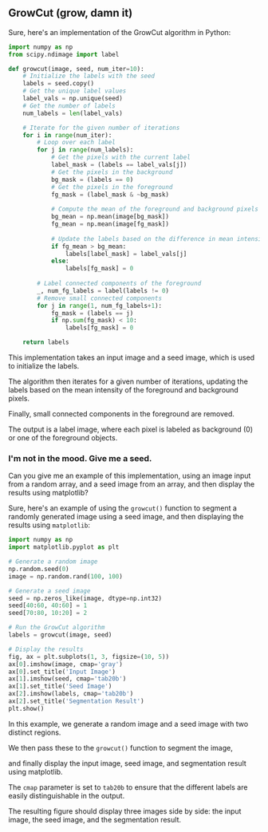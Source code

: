 ## GrowCut (grow, damn it)

Sure, here's an implementation of the GrowCut algorithm in Python:

```python
import numpy as np
from scipy.ndimage import label

def growcut(image, seed, num_iter=10):
    # Initialize the labels with the seed
    labels = seed.copy()
    # Get the unique label values
    label_vals = np.unique(seed)
    # Get the number of labels
    num_labels = len(label_vals)

    # Iterate for the given number of iterations
    for i in range(num_iter):
        # Loop over each label
        for j in range(num_labels):
            # Get the pixels with the current label
            label_mask = (labels == label_vals[j])
            # Get the pixels in the background
            bg_mask = (labels == 0)
            # Get the pixels in the foreground
            fg_mask = (label_mask & ~bg_mask)
            
            # Compute the mean of the foreground and background pixels
            bg_mean = np.mean(image[bg_mask])
            fg_mean = np.mean(image[fg_mask])
            
            # Update the labels based on the difference in mean intensity
            if fg_mean > bg_mean:
                labels[label_mask] = label_vals[j]
            else:
                labels[fg_mask] = 0
                
        # Label connected components of the foreground
        _, num_fg_labels = label(labels != 0)
        # Remove small connected components
        for j in range(1, num_fg_labels+1):
            fg_mask = (labels == j)
            if np.sum(fg_mask) < 10:
                labels[fg_mask] = 0

    return labels
```

This implementation takes an input image and a seed image, which is used to initialize the labels. 

The algorithm then iterates for a given number of iterations, updating the labels based on the mean intensity of the foreground and background pixels. 

Finally, small connected components in the foreground are removed. 

The output is a label image, where each pixel is labeled as background (0) or one of the foreground objects.

### I'm not in the mood. Give me a seed.

Can you give me an example of this implementation, using an image input from a random array, and a seed image from an array, and then display the results using matplotlib?

Sure, here's an example of using the `growcut()` function to segment a randomly generated image using a seed image, and then displaying the results using `matplotlib`:

```python
import numpy as np
import matplotlib.pyplot as plt

# Generate a random image
np.random.seed(0)
image = np.random.rand(100, 100)

# Generate a seed image
seed = np.zeros_like(image, dtype=np.int32)
seed[40:60, 40:60] = 1
seed[70:80, 10:20] = 2

# Run the GrowCut algorithm
labels = growcut(image, seed)

# Display the results
fig, ax = plt.subplots(1, 3, figsize=(10, 5))
ax[0].imshow(image, cmap='gray')
ax[0].set_title('Input Image')
ax[1].imshow(seed, cmap='tab20b')
ax[1].set_title('Seed Image')
ax[2].imshow(labels, cmap='tab20b')
ax[2].set_title('Segmentation Result')
plt.show()
```

In this example, we generate a random image and a seed image with two distinct regions. 

We then pass these to the `growcut()` function to segment the image, 

and finally display the input image, seed image, and segmentation result using matplotlib. 

The `cmap` parameter is set to `tab20b` to ensure that the different labels are easily distinguishable in the output. 

The resulting figure should display three images side by side: the input image, the seed image, and the segmentation result.
